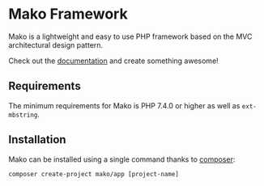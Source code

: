 # Mako Framework

Mako is a lightweight and easy to use PHP framework based on the MVC architectural design pattern.

Check out the [documentation](http://makoframework.com/docs) and create something awesome!

## Requirements

The minimum requirements for Mako is PHP 7.4.0 or higher as well as `ext-mbstring`.

## Installation

Mako can be installed using a single command thanks to [composer](https://packagist.org):

```
composer create-project mako/app [project-name]
```
